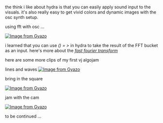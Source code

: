 the think i like about hydra is that you can easily apply sound input to the visuals. it's also really easy to get vivid colors and dynamic images with the osc synth setup.

using fft with osc
...

[![Image from Gyazo](https://i.gyazo.com/efadb5318f7fefdc8b16686e4f47db2f.gif)](https://gyazo.com/efadb5318f7fefdc8b16686e4f47db2f)



i learned that you can use *() = >*  in hydra to take the result of the FFT bucket as an input. here's more about the [*fast fourier transform*](https://www.peteronion.org.uk/FFT/FastFourier.html)

here are some more clips of my first vj algojam


lines and waves
[![Image from Gyazo](https://i.gyazo.com/e1cfeb201119d643f0815baf85d5dccf.gif)](https://gyazo.com/e1cfeb201119d643f0815baf85d5dccf)

bring in the square

[![Image from Gyazo](https://i.gyazo.com/98c1ce5fa0f9b843037f31961e23e39c.gif)](https://gyazo.com/98c1ce5fa0f9b843037f31961e23e39c)


jam with the cam

[![Image from Gyazo](https://i.gyazo.com/bf2527aecfa51dc404528de65f8d23c4.gif)](https://gyazo.com/bf2527aecfa51dc404528de65f8d23c4)


to be continued ...